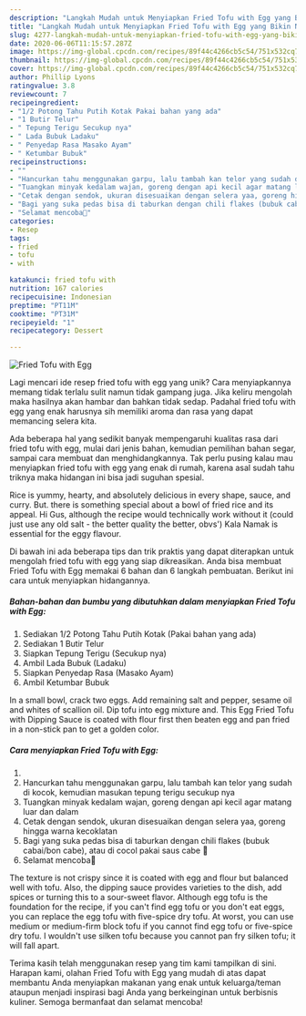 ```yaml
---
description: "Langkah Mudah untuk Menyiapkan Fried Tofu with Egg yang Bikin Ngiler"
title: "Langkah Mudah untuk Menyiapkan Fried Tofu with Egg yang Bikin Ngiler"
slug: 4277-langkah-mudah-untuk-menyiapkan-fried-tofu-with-egg-yang-bikin-ngiler
date: 2020-06-06T11:15:57.287Z
image: https://img-global.cpcdn.com/recipes/89f44c4266cb5c54/751x532cq70/fried-tofu-with-egg-foto-resep-utama.jpg
thumbnail: https://img-global.cpcdn.com/recipes/89f44c4266cb5c54/751x532cq70/fried-tofu-with-egg-foto-resep-utama.jpg
cover: https://img-global.cpcdn.com/recipes/89f44c4266cb5c54/751x532cq70/fried-tofu-with-egg-foto-resep-utama.jpg
author: Phillip Lyons
ratingvalue: 3.8
reviewcount: 7
recipeingredient:
- "1/2 Potong Tahu Putih Kotak Pakai bahan yang ada"
- "1 Butir Telur"
- " Tepung Terigu Secukup nya"
- " Lada Bubuk Ladaku"
- " Penyedap Rasa Masako Ayam"
- " Ketumbar Bubuk"
recipeinstructions:
- ""
- "Hancurkan tahu menggunakan garpu, lalu tambah kan telor yang sudah di kocok, kemudian masukan tepung terigu secukup nya"
- "Tuangkan minyak kedalam wajan, goreng dengan api kecil agar matang luar dan dalam"
- "Cetak dengan sendok, ukuran disesuaikan dengan selera yaa, goreng hingga warna kecoklatan"
- "Bagi yang suka pedas bisa di taburkan dengan chili flakes (bubuk cabai/bon cabe), atau di cocol pakai saus cabe 🤤"
- "Selamat mencoba🥰"
categories:
- Resep
tags:
- fried
- tofu
- with

katakunci: fried tofu with 
nutrition: 167 calories
recipecuisine: Indonesian
preptime: "PT11M"
cooktime: "PT31M"
recipeyield: "1"
recipecategory: Dessert

---
```



![Fried Tofu with Egg](https://img-global.cpcdn.com/recipes/89f44c4266cb5c54/751x532cq70/fried-tofu-with-egg-foto-resep-utama.jpg)

Lagi mencari ide resep fried tofu with egg yang unik? Cara menyiapkannya memang tidak terlalu sulit namun tidak gampang juga. Jika keliru mengolah maka hasilnya akan hambar dan bahkan tidak sedap. Padahal fried tofu with egg yang enak harusnya sih memiliki aroma dan rasa yang dapat memancing selera kita.

Ada beberapa hal yang sedikit banyak mempengaruhi kualitas rasa dari fried tofu with egg, mulai dari jenis bahan, kemudian pemilihan bahan segar, sampai cara membuat dan menghidangkannya. Tak perlu pusing kalau mau menyiapkan fried tofu with egg yang enak di rumah, karena asal sudah tahu triknya maka hidangan ini bisa jadi suguhan spesial.

Rice is yummy, hearty, and absolutely delicious in every shape, sauce, and curry. But. there is something special about a bowl of fried rice and its appeal. Hi Gus, although the recipe would technically work without it (could just use any old salt - the better quality the better, obvs&#39;) Kala Namak is essential for the eggy flavour.


Di bawah ini ada beberapa tips dan trik praktis yang dapat diterapkan untuk mengolah fried tofu with egg yang siap dikreasikan. Anda bisa membuat Fried Tofu with Egg memakai 6 bahan dan 6 langkah pembuatan. Berikut ini cara untuk menyiapkan hidangannya.

<!--inarticleads1-->

##### Bahan-bahan dan bumbu yang dibutuhkan dalam menyiapkan Fried Tofu with Egg:

1. Sediakan 1/2 Potong Tahu Putih Kotak (Pakai bahan yang ada)
1. Sediakan 1 Butir Telur
1. Siapkan  Tepung Terigu (Secukup nya)
1. Ambil  Lada Bubuk (Ladaku)
1. Siapkan  Penyedap Rasa (Masako Ayam)
1. Ambil  Ketumbar Bubuk


In a small bowl, crack two eggs. Add remaining salt and pepper, sesame oil and whites of scallion oil. Dip tofu into egg mixture and. This Egg Fried Tofu with Dipping Sauce is coated with flour first then beaten egg and pan fried in a non-stick pan to get a golden color. 

<!--inarticleads2-->

##### Cara menyiapkan Fried Tofu with Egg:

1. 
1. Hancurkan tahu menggunakan garpu, lalu tambah kan telor yang sudah di kocok, kemudian masukan tepung terigu secukup nya
1. Tuangkan minyak kedalam wajan, goreng dengan api kecil agar matang luar dan dalam
1. Cetak dengan sendok, ukuran disesuaikan dengan selera yaa, goreng hingga warna kecoklatan
1. Bagi yang suka pedas bisa di taburkan dengan chili flakes (bubuk cabai/bon cabe), atau di cocol pakai saus cabe 🤤
1. Selamat mencoba🥰


The texture is not crispy since it is coated with egg and flour but balanced well with tofu. Also, the dipping sauce provides varieties to the dish, add spices or turning this to a sour-sweet flavor. Although egg tofu is the foundation for the recipe, if you can&#39;t find egg tofu or you don&#39;t eat eggs, you can replace the egg tofu with five-spice dry tofu. At worst, you can use medium or medium-firm block tofu if you cannot find egg tofu or five-spice dry tofu. I wouldn&#39;t use silken tofu because you cannot pan fry silken tofu; it will fall apart. 

Terima kasih telah menggunakan resep yang tim kami tampilkan di sini. Harapan kami, olahan Fried Tofu with Egg yang mudah di atas dapat membantu Anda menyiapkan makanan yang enak untuk keluarga/teman ataupun menjadi inspirasi bagi Anda yang berkeinginan untuk berbisnis kuliner. Semoga bermanfaat dan selamat mencoba!
